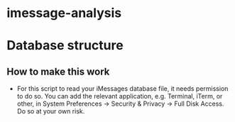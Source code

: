# imessage-analysis


# Database structure

## How to make this work

* For this script to read your iMessages database file, it needs permission to do so. You can add the relevant application, e.g. Terminal, iTerm, or other, in System Preferences -> Security & Privacy -> Full Disk Access. Do so at your own risk.

